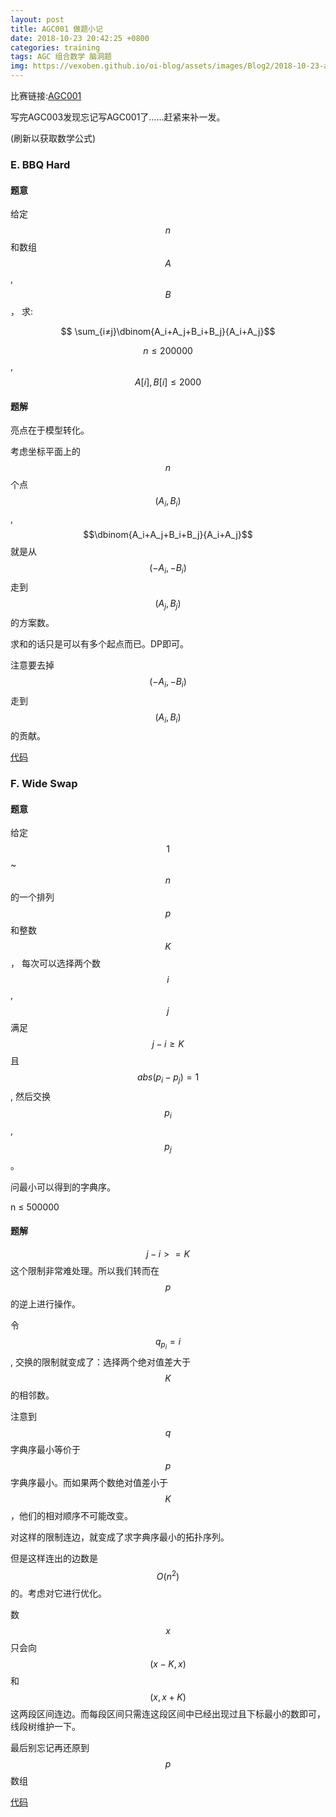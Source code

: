 ```yaml
---
layout: post
title: AGC001 做题小记
date: 2018-10-23 20:42:25 +0800
categories: training
tags: AGC 组合数学 脑洞题
img: https://vexoben.github.io/oi-blog/assets/images/Blog2/2018-10-23-agc001-做题小记.png
---
```


比赛链接:[AGC001][9]

写完AGC003发现忘记写AGC001了……赶紧来补一发。

(刷新以获取数学公式)

### **E. BBQ Hard**

#### **题意**

给定 $$ n $$ 和数组 $$ A $$, $$ B $$， 求:

$$ \sum_{i≠j}\dbinom{A_i+A_j+B_i+B_j}{A_i+A_j}$$



$$ n ≤ 200000 $$, $$ A[i], B[i] ≤ 2000 $$

#### **题解**

亮点在于模型转化。

考虑坐标平面上的 $$n$$ 个点 $$(A_i, B_i)$$, $$\dbinom{A_i+A_j+B_i+B_j}{A_i+A_j}$$ 就是从 $$(-A_i, -B_i)$$ 走到 $$(A_j, B_j)$$ 的方案数。

求和的话只是可以有多个起点而已。DP即可。

注意要去掉 $$(-A_i, -B_i)$$ 走到 $$(A_i, B_i)$$ 的贡献。

[代码][8]

### **F. Wide Swap**

#### **题意**

给定 $$1$$ ~ $$n$$ 的一个排列 $$p$$ 和整数 $$K$$ ， 每次可以选择两个数 $$i$$, $$j$$ 满足 $$ j - i ≥ K$$ 且 $$abs(p_i - p_j) = 1$$, 然后交换 $$p_i$$, $$p_j$$。

问最小可以得到的字典序。

n ≤ 500000

#### **题解**

$$ j - i >= K$$ 这个限制非常难处理。所以我们转而在 $$p$$ 的逆上进行操作。

令 $$q_{p_i} = i$$, 交换的限制就变成了：选择两个绝对值差大于 $$K$$ 的相邻数。

注意到 $$q$$ 字典序最小等价于 $$p$$ 字典序最小。而如果两个数绝对值差小于$$K$$，他们的相对顺序不可能改变。

对这样的限制连边，就变成了求字典序最小的拓扑序列。

但是这样连出的边数是 $$O(n ^ 2)$$ 的。考虑对它进行优化。

数 $$x$$ 只会向 $$(x - K, x)$$ 和 $$(x, x + K)$$这两段区间连边。而每段区间只需连这段区间中已经出现过且下标最小的数即可，线段树维护一下。

最后别忘记再还原到 $$ p $$数组

[代码][7]

[9]: https://agc001.contest.atcoder.jp/

[8]: https://agc001.contest.atcoder.jp/submissions/3417337

[7]: https://agc001.contest.atcoder.jp/submissions/3418124